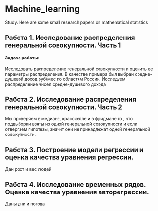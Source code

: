 # Machine_learning
Study. Here are some small research papers on mathematical statistics

## Работа 1. Исследование распределения генеральной совокупности. Часть 1

#### Задача работы: 
Исследовать распределение генеральной совокупности и оценить ее параметры распределения. 
В качестве примера был выбран средне-душевой доход руб/мес по областям России. Исследуем распределение чисел средне-душевого дохода 

## Работа 2. Исследование распределения генеральной совокупности. Часть 2

Мы проверяем в медиане, красскелле и в фридмане то , что подвыборки взяты из одной генеральной совокупности
и если отвергаем гипотезы, значит они  не принадлежат одной генеральной совокупности.

## Работа 3. Построение модели регрессии и оценка качества уравнения регрессии. 
Дан рост и вес людей

## Работа 4. Исследование временных рядов. Оценка качества уравнения авторегрессии. 
Даны дни и погода
